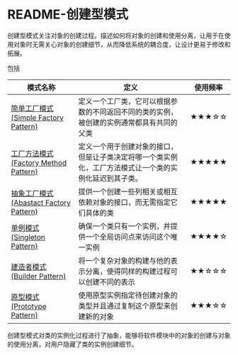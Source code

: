 # README-创建型模式

创建型模式关注对象的创建过程。描述如何将对象的创建和使用分离，让用于在使用对象时无需关心对象的创建细节，从而降低系统的耦合度，让设计更易于修改和拓展。

包括

| 模式名称                                                     | 定义                                                         | 使用频率 |
| ------------------------------------------------------------ | ------------------------------------------------------------ | -------- |
| [简单工厂模式(Simple Factory Pattern)](01-simple-factory-pattern.md) | 定义一个工厂类，它可以根据参数的不同返回不同的类的实例，被创建的实例通常都具有共同的父类 | ★★★☆☆    |
| [工厂方法模式(Factory Method Pattern)](02-factory-method-pattern.md) | 定义一个用于创建对象的接口，但是让子类决定将哪一个类实例化，工厂方法模式让一个类的实例化延迟到其子类。 | ★★★★★    |
| [抽象工厂模式(Abastact Factory Pattern)](03-abstract-factory-pattern.md) | 提供一个创建一些列相关或相互依赖对象的接口，而无需指定它们具体的类 | ★★★★★    |
| [单例模式(Singleton Pattern)](04-singleton-pattern.md)       | 确保一个类只有一个实例，并提供一个全局访问点来访问这个唯一实例 | ★★★★☆    |
| [建造者模式(Builder Pattern)](05-builder-pattern.md)         | 将一个复杂对象的构建与他的表示分离，使得同样的构建过程可以创建不同的表示 | ★★☆☆☆    |
| [原型模式(Prototype Pattern)](06-prototype-pattern.md)       | 使用原型实例指定待创建对象的类型并且通过复制这个原型来创建新的对象 | ★★★☆☆    |

创建型模式对类的实例化过程进行了抽象，能够将软件模块中的对象的创建与对象的使用分离，对用户隐藏了类的实例创建细节。

